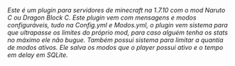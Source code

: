 *Este é um plugin para servidores de minecraft na 1.7.10 com o mod Naruto C ou Dragon Block C. Este plugin vem com mensagens e modos configuráveis, tudo na Config.yml e Modos.yml, o plugin vem sistema para que ultrapasse os limites do próprio mod, para caso alguém tenha os stats no máximo ele não bugue. Também possui sistema para limitar a quantia de modos ativos. Ele salva os modos que o player possui ativo e o tempo em delay em SQLite.*
